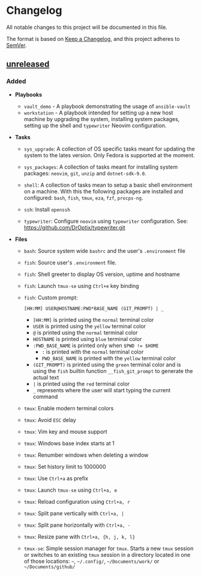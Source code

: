 # Changelog

All notable changes to this project will be documented in this file.

The format is based on [Keep a Changelog], and this project adheres to [SemVer].

## [unreleased]

### Added

- **Playbooks**

  - `vault_demo` - A playbook demonstrating the usage of `ansible-vault`
  - `workstation` - A playbook intended for setting up a new host machine by
    upgrading the system, installing system packages, setting up the shell and
    `typewriter` Neovim configuration.

- **Tasks**

  - `sys_upgrade`: A collection of OS specific tasks meant for updating the
    system to the lates version. Only Fedora is supported at the moment.

  - `sys_packages`: A collection of tasks meant for installing system packages:
    `neovim`, `git`, `unzip` and `dotnet-sdk-9.0`.

  - `shell`: A collection of tasks mean to setup a basic shell environment on
    a machine. With this the following packages are installed and configured:
    `bash`, `fish`, `tmux`, `eza`, `fzf`, `procps-ng`.

  - `ssh`: Install `openssh`

  - `typewriter`: Configure `neovim` using `typewriter` configuration.
    See: https://github.com/DrOptix/typewriter.git

- **Files**

  - `bash`: Source system wide `bashrc` and the user's `.environment` file

  - `fish`: Source user's `.environment` file.
  - `fish`: Shell greeter to display OS version, uptime and hostname
  - `fish`: Launch `tmux-se` using `Ctrl+e` key binding
  - `fish`: Custom prompt:

    ```
    [HH:MM] USER@HOSTNAME:PWD*BASE_NAME (GIT_PROMPT) | _
    ```

    - `[HH:MM]` is printed using the `normal` terminal color
    - `USER` is printed using the `yellow` terminal color
    - `@` is printed using the `normal` terminal color
    - `HOSTNAME` is printed using `blue` terminal color
    - `:PWD_BASE_NAME` is printed only when `$PWD != $HOME`
      - `:` is printed with the `normal` terminal color
      - `PWD_BASE_NAME` is printed with the `yellow` terminal color
    - `(GIT_PROMPT)` is printed using the `green` terminal color and is
      using the `fish` builtin function `__fish_git_prompt` to generate the
      actual text
    - `|` is printed using the `red` terminal color
    - `_` represents where the user will start typing the current command

  - `tmux`: Enable modern terminal colors
  - `tmux`: Avoid `ESC` delay
  - `tmux`: Vim key and mouse support
  - `tmux`: Windows base index starts at 1
  - `tmux`: Renumber windows when deleting a window
  - `tmux`: Set history limit to 1000000
  - `tmux`: Use `Ctrl+a` as prefix
  - `tmux`: Launch `tmux-se` using `Ctrl+a, e`
  - `tmux`: Reload configuration using `Ctrl+a, r`
  - `tmux`: Split pane vertically with `Ctrl+a, |`
  - `tmux`: Split pane horizontally with `Ctrl+a, -`
  - `tmux`: Resize pane with `Ctrl+a, {h, j, k, l}`

  - `tmux-se`: Simple session manager for `tmux`. Starts a new `tmux` session or
    switches to an existing `tmux` session in a directory located in one of
    those locations: `~`, `~/.config/`, `~/Documents/work/` or
    `~/Documents/github/`

[unreleased]: https://github.com/DrOptix/forger/tree/HEAD
[Keep a Changelog]: https://keepachangelog.com/en/1.1.0/
[SemVer]: https://semver.org/spec/v2.0.0.html

